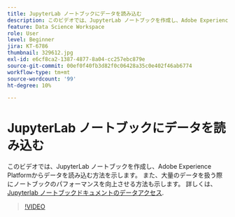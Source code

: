 ```yaml
---
title: JupyterLab ノートブックにデータを読み込む
description: このビデオでは、JupyterLab ノートブックを作成し、Adobe Experience Platformからデータを読み込む方法を示します。 また、大量のデータを扱う際にノートブックのパフォーマンスを向上させる方法も示します。
feature: Data Science Workspace
role: User
level: Beginner
jira: KT-6786
thumbnail: 329612.jpg
exl-id: e6cf8ca2-1387-4877-8a04-cc257ebc879e
source-git-commit: 00ef0f40fb3d82f0c06428a35c0e402f46ab6774
workflow-type: tm+mt
source-wordcount: '99'
ht-degree: 10%

---
```


# JupyterLab ノートブックにデータを読み込む

このビデオでは、JupyterLab ノートブックを作成し、Adobe Experience Platformからデータを読み込む方法を示します。 また、大量のデータを扱う際にノートブックのパフォーマンスを向上させる方法も示します。 詳しくは、 [Jupyterlab ノートブックドキュメントのデータアクセス](https://experienceleague.adobe.com/docs/experience-platform/data-science-workspace/jupyterlab/access-notebook-data.html).

>[!VIDEO](https://video.tv.adobe.com/v/329612?learn=on)
